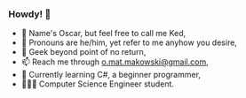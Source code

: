 ### Howdy! 👋
- 🤗 Name's Oscar, but feel free to call me Ked,
- 📌 Pronouns are he/him, yet refer to me anyhow you desire,
- 🦎 Geek beyond point of no return,
- 📫 Reach me through o.mat.makowski@gmail.com,
- 🌿 Currently learning C#, a beginner programmer,
- 👨🏻‍🎓 Computer Science Engineer student.  
<!--
**Kedjian/Kedjian** is a ✨ _special_ ✨ repository because its `README.md` (this file) appears on your GitHub profile.

Here are some ideas to get you started:

- 🔭 I’m currently working on ...
- 🌱 I’m currently learning ...
- 👯 I’m looking to collaborate on ...
- 🤔 I’m looking for help with ...
- 📫 How to reach me: ...
- 😄 Pronouns: ...
- ⚡ Fun fact: ...
-->
